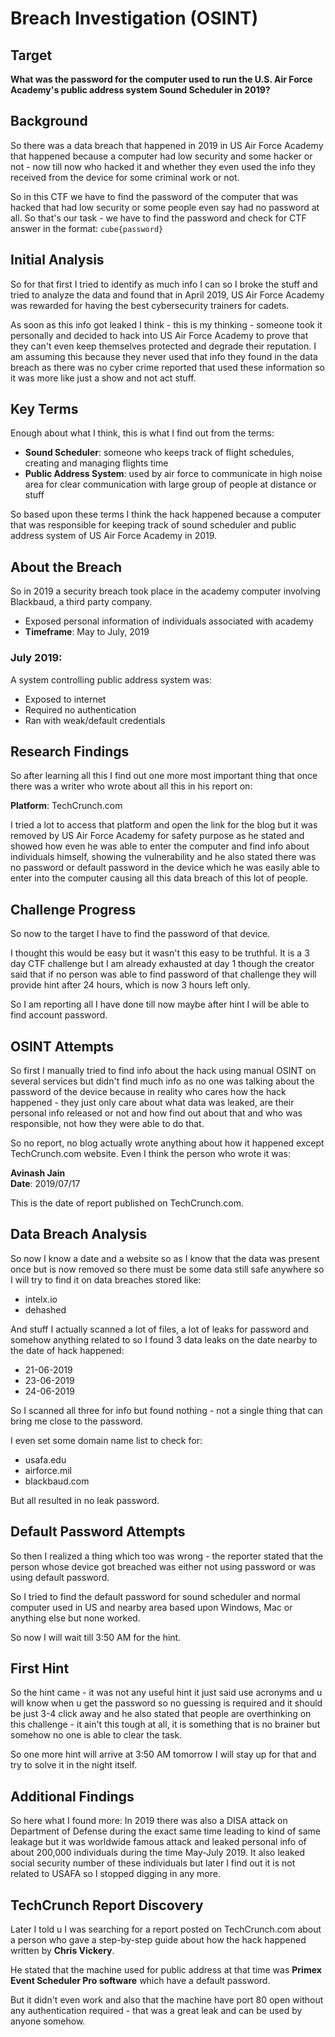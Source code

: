 # Breach Investigation (OSINT)

## Target
**What was the password for the computer used to run the U.S. Air Force Academy's public address system Sound Scheduler in 2019?**

## Background
So there was a data breach that happened in 2019 in US Air Force Academy that happened because a computer had low security and some hacker or not - now till now who hacked it and whether they even used the info they received from the device for some criminal work or not.

So in this CTF we have to find the password of the computer that was hacked that had low security or some people even say had no password at all. So that's our task - we have to find the password and check for CTF answer in the format: `cube{password}`

## Initial Analysis
So for that first I tried to identify as much info I can so I broke the stuff and tried to analyze the data and found that in April 2019, US Air Force Academy was rewarded for having the best cybersecurity trainers for cadets.

As soon as this info got leaked I think - this is my thinking - someone took it personally and decided to hack into US Air Force Academy to prove that they can't even keep themselves protected and degrade their reputation. I am assuming this because they never used that info they found in the data breach as there was no cyber crime reported that used these information so it was more like just a show and not act stuff.

## Key Terms
Enough about what I think, this is what I find out from the terms:

- **Sound Scheduler**: someone who keeps track of flight schedules, creating and managing flights time
- **Public Address System**: used by air force to communicate in high noise area for clear communication with large group of people at distance or stuff

So based upon these terms I think the hack happened because a computer that was responsible for keeping track of sound scheduler and public address system of US Air Force Academy in 2019.

## About the Breach
So in 2019 a security breach took place in the academy computer involving Blackbaud, a third party company.

- Exposed personal information of individuals associated with academy
- **Timeframe**: May to July, 2019

### July 2019:
A system controlling public address system was:
- Exposed to internet
- Required no authentication
- Ran with weak/default credentials

## Research Findings
So after learning all this I find out one more most important thing that once there was a writer who wrote about all this in his report on:

**Platform**: TechCrunch.com

I tried a lot to access that platform and open the link for the blog but it was removed by US Air Force Academy for safety purpose as he stated and showed how even he was able to enter the computer and find info about individuals himself, showing the vulnerability and he also stated there was no password or default password in the device which he was easily able to enter into the computer causing all this data breach of this lot of people.

## Challenge Progress
So now to the target I have to find the password of that device.

I thought this would be easy but it wasn't this easy to be truthful. It is a 3 day CTF challenge but I am already exhausted at day 1 though the creator said that if no person was able to find password of that challenge they will provide hint after 24 hours, which is now 3 hours left only.

So I am reporting all I have done till now maybe after hint I will be able to find account password.

## OSINT Attempts
So first I manually tried to find info about the hack using manual OSINT on several services but didn't find much info as no one was talking about the password of the device because in reality who cares how the hack happened - they just only care about what data was leaked, are their personal info released or not and how find out about that and who was responsible, not how they were able to do that.

So no report, no blog actually wrote anything about how it happened except TechCrunch.com website. Even I think the person who wrote it was:

**Avinash Jain**  
**Date**: 2019/07/17

This is the date of report published on TechCrunch.com.

## Data Breach Analysis
So now I know a date and a website so as I know that the data was present once but is now removed so there must be some data still safe anywhere so I will try to find it on data breaches stored like:
- intelx.io
- dehashed

And stuff I actually scanned a lot of files, a lot of leaks for password and somehow anything related to so I found 3 data leaks on the date nearby to the date of hack happened:
- 21-06-2019
- 23-06-2019
- 24-06-2019

So I scanned all three for info but found nothing - not a single thing that can bring me close to the password.

I even set some domain name list to check for:
- usafa.edu
- airforce.mil
- blackbaud.com

But all resulted in no leak password.

## Default Password Attempts
So then I realized a thing which too was wrong - the reporter stated that the person whose device got breached was either not using password or was using default password.

So I tried to find the default password for sound scheduler and normal computer used in US and nearby area based upon Windows, Mac or anything else but none worked.

So now I will wait till 3:50 AM for the hint.

## First Hint
So the hint came - it was not any useful hint it just said use acronyms and u will know when u get the password so no guessing is required and it should be just 3-4 click away and he also stated that people are overthinking on this challenge - it ain't this tough at all, it is something that is no brainer but somehow no one is able to clear the task.

So one more hint will arrive at 3:50 AM tomorrow I will stay up for that and try to solve it in the night itself.

## Additional Findings
So here what I found more:
In 2019 there was also a DISA attack on Department of Defense during the exact same time leading to kind of same leakage but it was worldwide famous attack and leaked personal info of about 200,000 individuals during the time May-July 2019. It also leaked social security number of these individuals but later I find out it is not related to USAFA so I stopped digging in any more.

## TechCrunch Report Discovery
Later I told u I was searching for a report posted on TechCrunch.com about a person who gave a step-by-step guide about how the hack happened written by **Chris Vickery**.

He stated that the machine used for public address at that time was **Primex Event Scheduler Pro software** which have a default password.

But it didn't even work and also that the machine have port 80 open without any authentication required - that was a great leak and can be used by anyone somehow.
